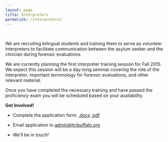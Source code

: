 ```yaml
---
layout: page
title: Interpreters
permalink: /interpreters/
---
```

<br>

We are recruiting bilingual students and training them to serve as volunteer interpreters to facilitate communication between the asylum seeker and the clinician during forensic evaluations.

We are currently planning the first interpreter training session for Fall 2015. We expect this session will be a day-long seminar covering the role of the interpreter, important terminology for forensic evaluations, and other relevant material. 

Once you have completed the necessary training and have passed the proficiency exam you will be scheduled based on your availability.

**Get Involved!**

- Complete the application form: <a href="{{ site.baseurl }}/assets/interpreter/VolunteerInterpreterApplication.docx">.docx</a> <a href="{{ site.baseurl }}/assets/interpreter/VolunteerInterpreterApplication.pdf">.pdf</a>

- Email application to admin@hribuffalo.org

- We'll be in touch! 